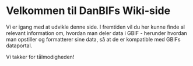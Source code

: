 # Velkommen til DanBIFs Wiki-side

Vi er igang med at udvikle denne side. I fremtiden vil du her kunne finde al relevant information om, hvordan man deler data i GBIF - herunder hvordan man opstiller og formatterer sine data, så at de er kompatible med GBIFs dataportal.

Vi takker for tålmodigheden!
